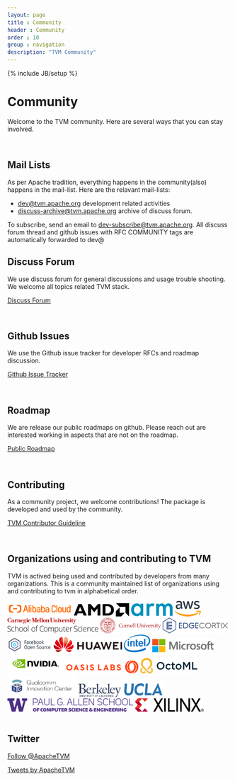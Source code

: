 ```yaml
---
layout: page
title : Community
header : Community
order : 10
group : navigation
description: "TVM Community"
---
```


{% include JB/setup %}

# Community

Welcome to the TVM community. Here are several ways that you can stay involved.

<br>

## Mail Lists

As per Apache tradition, everything happens in the community(also) happens in the mail-list.
Here are the relavant mail-lists:

- [dev@tvm.apache.org](https://lists.apache.org/list.html?dev@tvm.apache.org) development related activities
- [discuss-archive@tvm.apache.org](https://lists.apache.org/list.html?discuss-archive@tvm.apache.org) archive of discuss forum.

To subscribe, send an email to dev-subscribe@tvm.apache.org.
All discuss forum thread and github issues with RFC COMMUNITY tags are automatically forwarded to dev@
<br>

## Discuss Forum

We use discuss forum for general discussions and usage trouble shooting.
We welcome all topics related TVM stack.

<a href="https://discuss.tvm.ai" class="link-btn">Discuss Forum</a>

<br>

## Github Issues
We use the Github issue tracker for developer RFCs and roadmap discussion.

<a href="https://github.com/apache/incubator-tvm/issues/" class="link-btn">Github Issue Tracker</a>

<br>


## Roadmap

We are release our public roadmaps on github.
Please reach out are interested working in aspects that are not on the roadmap.

<a href="https://github.com/apache/incubator-tvm/projects/1" class="link-btn">Public Roadmap</a>

<br>

## Contributing
As a community project, we welcome contributions!
The package is developed and used by the community.

<a href="https://tvm.apache.org/docs/contribute" class="link-btn">TVM Contributor Guideline</a>

<br>

## Organizations using and contributing to TVM

TVM is actived being used and contributed by developers from many organizations.
This is a community maintained list of organizations using and contributing to tvm
in alphabetical order.


<div class="community_logo">
  <img src="images/community/alicloud.png" height="35" />
  <img src="images/community/amd.png" height="30" />
  <img src="images/community/arm.png" height="30" />
  <img src="images/community/aws.png" height="35" />
  <img src="images/community/cmuscs.png" height="35" />
  <img src="images/community/cornell.svg" height="35" />
  <img src="images/community/edgecortix.png" height="35" />
  <img src="images/community/fb.png" height="35" />
  <img src="images/community/huawei.png" height="35" />
  <img src="images/community/intel.png" height="40" />
  <img src="images/community/microsoft.png" height="30" />
  <img src="images/community/nvidia.png" height="45" margin="0"  />
  <img src="images/community/oasislabs.png" height="30" />
  <img src="images/community/octoml.svg" height="35" />
  <img src="images/community/qualcommic.png" height="50" margin="0" />
  <img src="images/community/ucberkeley.png" height="30" />
  <img src="images/community/ucla.png" height="35" />
  <img src="images/community/uwcse.png" height="30" />
  <img src="images/community/xilinx.png" height="30" />
</div>
<br>

## Twitter

<a href="https://twitter.com/ApacheTVM?ref_src=twsrc%5Etfw" class="twitter-follow-button" data-show-count="false">Follow @ApacheTVM</a><script async src="https://platform.twitter.com/widgets.js" charset="utf-8"></script>

<a class="twitter-timeline" width="500" height="700" href="https://twitter.com/ApacheTVM?ref_src=twsrc%5Etfw">Tweets by ApacheTVM</a> <script async src="https://platform.twitter.com/widgets.js" charset="utf-8"></script>
